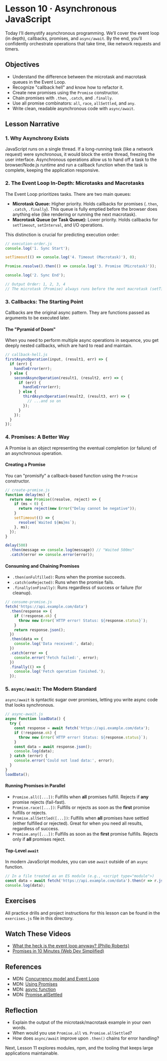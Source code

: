 # Lesson 10 · Asynchronous JavaScript

Today I’ll demystify asynchronous programming. We’ll cover the event loop (in depth), callbacks, promises, and `async/await`. By the end, you’ll confidently orchestrate operations that take time, like network requests and timers.

## Objectives
- Understand the difference between the microtask and macrotask queues in the Event Loop.
- Recognize "callback hell" and know how to refactor it.
- Create new promises using the `Promise` constructor.
- Chain promises with `.then`, `.catch`, and `.finally`.
- Use all promise combinators: `all`, `race`, `allSettled`, and `any`.
- Write clean, readable asynchronous code with `async/await`.

## Lesson Narrative

### 1. Why Asynchrony Exists
JavaScript runs on a single thread. If a long-running task (like a network request) were synchronous, it would block the entire thread, freezing the user interface. Asynchronous operations allow us to hand off a task to the browser/Node.js runtime and run a callback function when the task is complete, keeping the application responsive.

### 2. The Event Loop In-Depth: Microtasks and Macrotasks
The Event Loop prioritizes tasks. There are two main queues:
- **Microtask Queue:** Higher priority. Holds callbacks for promises (`.then`, `.catch`, `.finally`). This queue is fully emptied before the browser does anything else (like rendering or running the next macrotask).
- **Macrotask Queue (or Task Queue):** Lower priority. Holds callbacks for `setTimeout`, `setInterval`, and I/O operations.

This distinction is crucial for predicting execution order:
```javascript
// execution-order.js
console.log('1. Sync Start');

setTimeout(() => console.log('4. Timeout (Macrotask)'), 0);

Promise.resolve().then(() => console.log('3. Promise (Microtask)'));

console.log('2. Sync End');

// Output Order: 1, 2, 3, 4
// The microtask (Promise) always runs before the next macrotask (setTimeout).
```

### 3. Callbacks: The Starting Point
Callbacks are the original async pattern. They are functions passed as arguments to be executed later.

#### The "Pyramid of Doom"
When you need to perform multiple async operations in sequence, you get deeply nested callbacks, which are hard to read and maintain.
```javascript
// callback-hell.js
firstAsyncOperation(input, (result1, err) => {
  if (err) {
    handleError(err);
  } else {
    secondAsyncOperation(result1, (result2, err) => {
      if (err) {
        handleError(err);
      } else {
        thirdAsyncOperation(result2, (result3, err) => {
          // ...and so on
        });
      }
    });
  }
});
```

### 4. Promises: A Better Way
A Promise is an object representing the eventual completion (or failure) of an asynchronous operation.

#### Creating a Promise
You can "promisify" a callback-based function using the `Promise` constructor.
```javascript
// create-promise.js
function delay(ms) {
  return new Promise((resolve, reject) => {
    if (ms < 0) {
      return reject(new Error("Delay cannot be negative"));
    }
    setTimeout(() => {
      resolve(`Waited ${ms}ms`);
    }, ms);
  });
}

delay(500)
  .then(message => console.log(message)) // "Waited 500ms"
  .catch(error => console.error(error));
```

#### Consuming and Chaining Promises
- `.then(onFulfilled)`: Runs when the promise succeeds.
- `.catch(onRejected)`: Runs when the promise fails.
- `.finally(onFinally)`: Runs regardless of success or failure (for cleanup).

```javascript
// consume-promise.js
fetch('https://api.example.com/data')
  .then(response => {
    if (!response.ok) {
      throw new Error(`HTTP error! Status: ${response.status}`);
    }
    return response.json();
  })
  .then(data => {
    console.log('Data received:', data);
  })
  .catch(error => {
    console.error('Fetch failed:', error);
  })
  .finally(() => {
    console.log('Fetch operation finished.');
  });
```

### 5. `async/await`: The Modern Standard
`async/await` is syntactic sugar over promises, letting you write async code that looks synchronous.

```javascript
// async-await.js
async function loadData() {
  try {
    const response = await fetch('https://api.example.com/data');
    if (!response.ok) {
      throw new Error(`HTTP error! Status: ${response.status}`);
    }
    const data = await response.json();
    console.log(data);
  } catch (error) {
    console.error('Could not load data:', error);
  }
}
loadData();
```

#### Running Promises in Parallel
- `Promise.all([...])`: Fulfills when **all** promises fulfill. Rejects if **any** promise rejects (fail-fast).
- `Promise.race([...])`: Fulfills or rejects as soon as the **first** promise fulfills or rejects.
- `Promise.allSettled([...])`: Fulfills when **all** promises have settled (either fulfilled or rejected). Great for when you need all results, regardless of success.
- `Promise.any([...])`: Fulfills as soon as the **first** promise fulfills. Rejects only if **all** promises reject.

#### Top-Level `await`
In modern JavaScript modules, you can use `await` outside of an `async` function.
```javascript
// In a file treated as an ES module (e.g., <script type="module">)
const data = await fetch('https://api.example.com/data').then(r => r.json());
console.log(data);
```

## Exercises

All practice drills and project instructions for this lesson can be found in the `exercises.js` file in this directory.

## Watch These Videos
- [What the heck is the event loop anyway? (Philip Roberts)](https://www.youtube.com/watch?v=8aGhZQkoFbQ)
- [Promises in 10 Minutes (Web Dev Simplified)](https://www.youtube.com/watch?v=DHvZLI7Db8E)

## References
- MDN: [Concurrency model and Event Loop](https://developer.mozilla.org/en-US/docs/Web/JavaScript/EventLoop)
- MDN: [Using Promises](https://developer.mozilla.org/en-US/docs/Web/JavaScript/Guide/Using_promises)
- MDN: [async function](https://developer.mozilla.org/en-US/docs/Web/JavaScript/Reference/Statements/async_function)
- MDN: [Promise.allSettled](https://developer.mozilla.org/en-US/docs/Web/JavaScript/Reference/Global_Objects/Promise/allSettled)

## Reflection
- Explain the output of the microtask/macrotask example in your own words.
- When would you use `Promise.all` vs. `Promise.allSettled`?
- How does `async/await` improve upon `.then()` chains for error handling?

Next, Lesson 11 explores modules, npm, and the tooling that keeps large applications maintainable.
